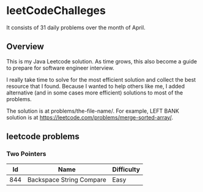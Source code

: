 # leetCodeChalleges
It consists of 31 daily problems over the month of April.

## Overview
This is my Java Leetcode solution. As time grows, this also become a guide to prepare for software engineer interview.

I really take time to solve for the most efficient solution and collect the best resource that I found.
Because I wanted to help others like me, I added alternative (and in some cases more efficient) solutions to most of the problems.

The solution is at problems/the-file-name/. For example, LEFT BANK solution is at https://leetcode.com/problems/merge-sorted-array/.

## leetcode problems

### Two Pointers
| Id | Name | Difficulty |
|----|------|------------|
| 844 | Backspace String Compare | Easy |
